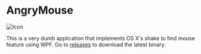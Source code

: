 # AngryMouse

![Icon](https://github.com/Longi94/AngryMouse/raw/master/icon.png)

This is a very dumb application that implements OS X's shake to find mouse feature using WPF. Go to [releases](https://github.com/Longi94/AngryMouse/releases) to download the latest binary.

